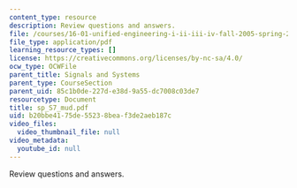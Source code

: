 ```yaml
---
content_type: resource
description: Review questions and answers.
file: /courses/16-01-unified-engineering-i-ii-iii-iv-fall-2005-spring-2006/b20bbe4175de55238beaf3de2aeb187c_sp_S7_mud.pdf
file_type: application/pdf
learning_resource_types: []
license: https://creativecommons.org/licenses/by-nc-sa/4.0/
ocw_type: OCWFile
parent_title: Signals and Systems
parent_type: CourseSection
parent_uid: 85c1b0de-227d-e38d-9a55-dc7008c03de7
resourcetype: Document
title: sp_S7_mud.pdf
uid: b20bbe41-75de-5523-8bea-f3de2aeb187c
video_files:
  video_thumbnail_file: null
video_metadata:
  youtube_id: null
---
```

Review questions and answers.